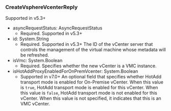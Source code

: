 ### CreateVsphereVcenterReply
Supported in v5.3+

- asyncRequestStatus: AsyncRequestStatus
  - Required. Supported in v5.3+
- id: System.String
  - Required. Supported in v5.3+
The ID of the vCenter server that controls the management of the virtual machine whose metadata will be refreshed.
- isVmc: System.Boolean
  - Required. Specifies whether the new vCenter is a VMC instance.
- isHotAddProxyEnabledForOnPremVcenter: System.Boolean
  - Supported in v7.0+ An optional field that specifies whether HotAdd transport mode is enabled for On-Premise vCenter. When this value is `true`, HotAdd transport mode is enabled for this vCenter. When this value is `false`, HotAdd transport mode is not enabled for this vCenter. When this value is not specified, it indicates that this is an VMC vCenter.
